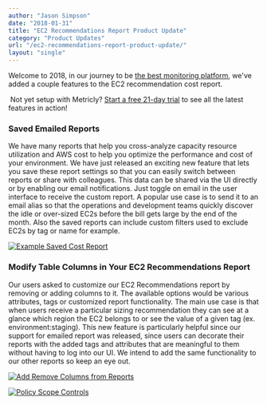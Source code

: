 ```yaml
---
author: "Jason Simpson"
date: "2018-01-31"
title: "EC2 Recommendations Report Product Update"
category: "Product Updates"
url: "/ec2-recommendations-report-product-update/"
layout: "single"
---
```


Welcome to 2018, in our journey to be [the best monitoring platform](/product), we've added a couple features to the EC2 recommendation cost report.

 Not yet setup with Metricly? [Start a free 21-day trial](/signup) to see all the latest features in action!

### Saved Emailed Reports

We have many reports that help you cross-analyze capacity resource utilization and AWS cost to help you optimize the performance and cost of your environment. We have just released an exciting new feature that lets you save these report settings so that you can easily switch between reports or share with colleagues. This data can be shared via the UI directly or by enabling our email notifications. Just toggle on email in the user interface to receive the custom report. A popular use case is to send it to an email alias so that the operations and development teams quickly discover the idle or over-sized EC2s before the bill gets large by the end of the month. Also the saved reports can include custom filters used to exclude EC2s by tag or name for example.

[![Example Saved Cost Report](/wp-content/uploads/2018/02/SavedCostReport.png)](/wp-content/uploads/2018/02/SavedCostReport.png)

### Modify Table Columns in Your EC2 Recommendations Report

Our users asked to customize our EC2 Recommendations report by removing or adding columns to it. The available options would be various attributes, tags or customized report functionality. The main use case is that when users receive a particular sizing recommendation they can see at a glance which region the EC2 belongs to or see the value of a given tag (ex. environment:staging). This new feature is particularly helpful since our support for emailed report was released, since users can decorate their reports with the added tags and attributes that are meaningful to them without having to log into our UI. We intend to add the same functionality to our other reports so keep an eye out.

[![Add Remove Columns from Reports](/wp-content/uploads/2018/02/AddRemoveColumns-1024x410.png)](/wp-content/uploads/2018/02/AddRemoveColumns.png)

[![Policy Scope Controls](/wp-content/uploads/2018/02/NewScope-Controls-1024x538.png)](/wp-content/uploads/2018/02/NewScope-Controls.png)
